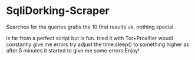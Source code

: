 # SqliDorking-Scraper
Searches for the queries grabs the 10 first results uk, nothing special. 

is far from a perfect script but is fun. 
tried it with Tor+Proxifier woudl constantly give me errors 
try adjust the time.sleep() to something higher as after 5 minutes it started to give me some errors
Enjoy!
